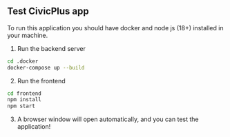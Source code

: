 ## Test CivicPlus app

To run this application you should have docker and node js (18+) installed in your machine.

1. Run the backend server
```sh
cd .docker
docker-compose up --build
```
2. Run the frontend
```sh
cd frontend
npm install
npm start
```
3. A browser window will open automatically, and you can test the application!
